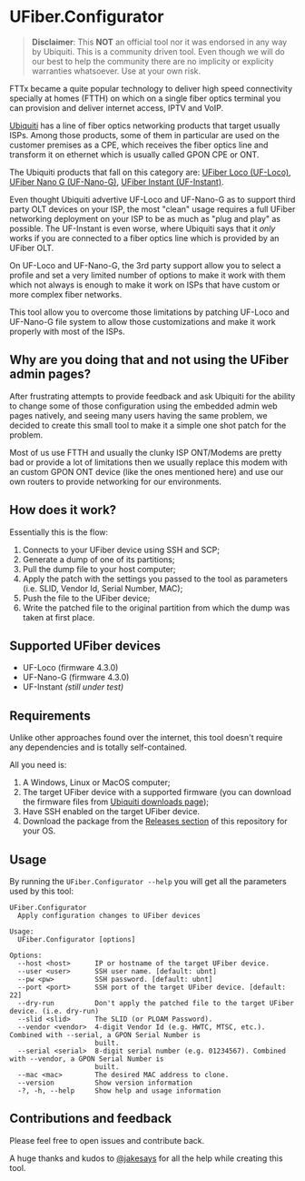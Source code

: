 # UFiber.Configurator

> **Disclaimer**: This **NOT** an official tool nor it was endorsed in any way by Ubiquiti. This is a community driven tool. Even though we will do our best to help the community there are no implicity or explicity warranties whatsoever. Use at your own risk.

FTTx became a quite popular technology to deliver high speed connectivity specially at homes (FTTH) on which on a single fiber optics terminal you can provision and deliver internet access, IPTV and VoIP. 

[Ubiquiti](https://www.ui.com) has a line of fiber optics networking products that target usually ISPs. Among those products, some of them in particular are used on the customer premises as a CPE, which receives the fiber optics line and transform it on ethernet which is usually called GPON CPE or ONT. 

The Ubiquiti products that fall on this category are: [UFiber Loco (UF-Loco)](https://www.ui.com/ufiber/ufiber-loco/), [UFiber Nano G (UF-Nano-G)](https://www.ui.com/ufiber/ufiber-nano-g/), [UFiber Instant (UF-Instant)](https://store.ui.com/collections/operator-ufiber/products/uf-instant). 

Even thought Ubiquiti advertive UF-Loco and UF-Nano-G as to support third party OLT devices on your ISP, the most "clean" usage requires a full UFiber networking deployment on your ISP to be as much as "plug and play" as possible. The UF-Instant is even worse, where Ubiquiti says that it *only* works if you are connected to a fiber optics line which is provided by an UFiber OLT.

On UF-Loco and UF-Nano-G, the 3rd party support allow you to select a profile and set a very limited number of options to make it work with them which not always is enough to make it work on ISPs that have custom or more complex fiber networks.

This tool allow you to overcome those limitations by patching UF-Loco and UF-Nano-G file system to allow those customizations and make it work properly with most of the ISPs.

## Why are you doing that and not using the UFiber admin pages?

After frustrating attempts to provide feedback and ask Ubiquiti for the ability to change some of those configuration using the embedded admin web pages natively, and seeing many users having the same problem, we decided to create this small tool to make it a simple one shot patch for the problem.

Most of us use FTTH and usually the clunky ISP ONT/Modems are pretty bad or provide a lot of limitations then we usually replace this modem with an custom GPON ONT device (like the ones mentioned here) and use our own routers to provide networking for our environments.

## How does it work?

Essentially this is the flow:
1. Connects to your UFiber device using SSH and SCP;
2. Generate a dump of one of its partitions;
3. Pull the dump file to your host computer;
4. Apply the patch with the settings you passed to the tool as parameters (i.e. SLID, Vendor Id, Serial Number, MAC);
5. Push the file to the UFiber device;
6. Write the patched file to the original partition from which the dump was taken at first place.

## Supported UFiber devices

- UF-Loco (firmware 4.3.0)
- UF-Nano-G (firmware 4.3.0)
- UF-Instant *(still under test)*

## Requirements

Unlike other approaches found over the internet, this tool doesn't require any dependencies and is totally self-contained. 

All you need is:

1. A Windows, Linux or MacOS computer;
2. The target UFiber device with a supported firmware (you can download the firmware files from [Ubiquiti downloads page](https://www.ui.com/download/#!ufiber));
3. Have SSH enabled on the target UFiber device.
4. Download the package from the [Releases section](https://github.com/Unifi-Tools/UFiber.Configurator/releases) of this repository for your OS.

## Usage

By running the `UFiber.Configurator --help` you will get all the parameters used by this tool:

```
UFiber.Configurator
  Apply configuration changes to UFiber devices

Usage:
  UFiber.Configurator [options]

Options:
  --host <host>      IP or hostname of the target UFiber device.
  --user <user>      SSH user name. [default: ubnt]
  --pw <pw>          SSH password. [default: ubnt]
  --port <port>      SSH port of the target UFiber device. [default: 22]
  --dry-run          Don't apply the patched file to the target UFiber device. (i.e. dry-run)
  --slid <slid>      The SLID (or PLOAM Password).
  --vendor <vendor>  4-digit Vendor Id (e.g. HWTC, MTSC, etc.). Combined with --serial, a GPON Serial Number is 
                     built.
  --serial <serial>  8-digit serial number (e.g. 01234567). Combined with --vendor, a GPON Serial Number is 
                     built.
  --mac <mac>        The desired MAC address to clone.
  --version          Show version information
  -?, -h, --help     Show help and usage information
```

## Contributions and feedback

Please feel free to open issues and contribute back.

A huge thanks and kudos to [@jakesays](https://github.com/jakesays) for all the help while creating this tool.
